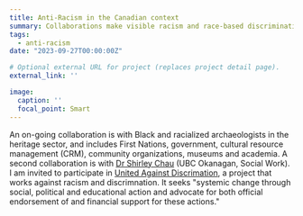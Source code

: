 ```yaml
---
title: Anti-Racism in the Canadian context
summary: Collaborations make visible racism and race-based discrimination in the Canadian context. 
tags:
  - anti-racism
date: "2023-09-27T00:00:00Z"

# Optional external URL for project (replaces project detail page).
external_link: ''

image:
  caption: ''
  focal_point: Smart
---
```


An on-going collaboration is with Black and racialized archaeologists in the heritage sector, and includes First Nations, government, cultural resource management (CRM), community organizations, museums and academia. A second collaboration is with [Dr Shirley Chau](https://socialwork.ok.ubc.ca/about/contact/shirley-chau/) (UBC Okanagan, Social Work). I am invited to participate in [United Against Discrimation](https://kcr.ca/immigrant-services/anti-racism/), a project that works against racism and discrimnation. It seeks "systemic change through social, political and educational action and advocate for both official endorsement of and financial support for these actions."
